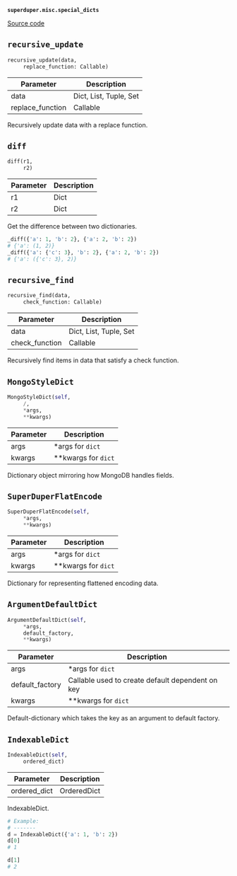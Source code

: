 **`superduper.misc.special_dicts`** 

[Source code](https://github.com/superduper/superduper/blob/main/superduper/misc/special_dicts.py)

## `recursive_update` 

```python
recursive_update(data,
     replace_function: Callable)
```
| Parameter | Description |
|-----------|-------------|
| data | Dict, List, Tuple, Set |
| replace_function | Callable |

Recursively update data with a replace function.

## `diff` 

```python
diff(r1,
     r2)
```
| Parameter | Description |
|-----------|-------------|
| r1 | Dict |
| r2 | Dict |

Get the difference between two dictionaries.

```python
_diff({'a': 1, 'b': 2}, {'a': 2, 'b': 2})
# {'a': (1, 2)}
_diff({'a': {'c': 3}, 'b': 2}, {'a': 2, 'b': 2})
# {'a': ({'c': 3}, 2)}
```

## `recursive_find` 

```python
recursive_find(data,
     check_function: Callable)
```
| Parameter | Description |
|-----------|-------------|
| data | Dict, List, Tuple, Set |
| check_function | Callable |

Recursively find items in data that satisfy a check function.

## `MongoStyleDict` 

```python
MongoStyleDict(self,
     /,
     *args,
     **kwargs)
```
| Parameter | Description |
|-----------|-------------|
| args | *args for `dict` |
| kwargs | **kwargs for `dict` |

Dictionary object mirroring how MongoDB handles fields.

## `SuperDuperFlatEncode` 

```python
SuperDuperFlatEncode(self,
     *args,
     **kwargs)
```
| Parameter | Description |
|-----------|-------------|
| args | *args for `dict` |
| kwargs | **kwargs for `dict` |

Dictionary for representing flattened encoding data.

## `ArgumentDefaultDict` 

```python
ArgumentDefaultDict(self,
     *args,
     default_factory,
     **kwargs)
```
| Parameter | Description |
|-----------|-------------|
| args | *args for `dict` |
| default_factory | Callable used to create default dependent on key |
| kwargs | **kwargs for `dict` |

Default-dictionary which takes the key as an argument to default factory.

## `IndexableDict` 

```python
IndexableDict(self,
     ordered_dict)
```
| Parameter | Description |
|-----------|-------------|
| ordered_dict | OrderedDict |

IndexableDict.

```python
# Example:
# -------
d = IndexableDict({'a': 1, 'b': 2})
d[0]
# 1
```

```python
d[1]
# 2
```

